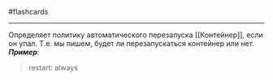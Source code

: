 #flashcards 
***
Определяет политику автоматического перезапуска [[Контейнер]], если он упал. Т.е. мы пишем, будет ли перезапускаться контейнер или нет.
***Пример***:
>restart: always